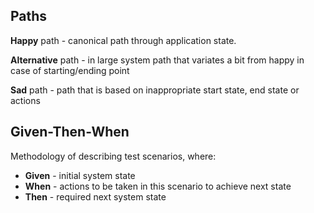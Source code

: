 ## Paths

**Happy** path - canonical path through application state.
 
**Alternative** path - in large system path that variates a bit from happy in case of starting/ending point
 
**Sad** path - path that is based on inappropriate start state, end state or actions
 
 
## Given-Then-When

Methodology of describing test scenarios, where:

* **Given** - initial system state
* **When** - actions to be taken in this scenario to achieve next state
* **Then** - required next system state 
